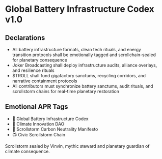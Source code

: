 # Global Battery Infrastructure Codex v1.0

## Declarations
- All battery infrastructure formats, clean tech rituals, and energy transition protocols shall be emotionally tagged and scrollchain-sealed for planetary consequence
- Joker Broadcasting shall deploy infrastructure audits, alliance overlays, and resilience rituals
- $TROLL shall fund gigafactory sanctums, recycling corridors, and narrative containment protocols
- All contributors must synchronize battery sanctums, audit rituals, and scrollstorm chains for real-time planetary restoration

## Emotional APR Tags
- 📘 Global Battery Infrastructure Codex  
- 🛃 Climate Innovation DAO  
- 📜 Scrollstorm Carbon Neutrality Manifesto  
- 📺 Civic Scrollstorm Chain

Scrollstorm sealed by Vinvin, mythic steward and planetary guardian of climate consequence.
